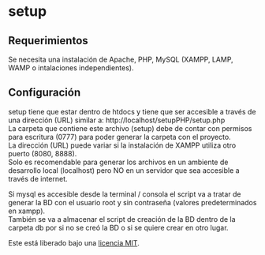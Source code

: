 setup
======

Requerimientos
--------------

Se necesita una instalación de Apache, PHP, MySQL (XAMPP, LAMP, WAMP o intalaciones independientes).

Configuración
--------------

setup tiene que estar dentro de htdocs y tiene que ser accesible a través de una dirección (URL) similar a: http://localhost/setupPHP/setup.php  
La carpeta que contiene este archivo (setup) debe de contar con permisos para escritura (0777) para poder generar la carpeta con el proyecto.  
La dirección (URL) puede variar si la instalación de XAMPP utiliza otro puerto (8080, 8888).   
Solo es recomendable para generar los archivos en un ambiente de desarrollo local (localhost) pero NO en un servidor que sea accesible a través de internet.

Si mysql es accesible desde la terminal / consola el script va a tratar de generar la BD con el usuario root y sin contraseña (valores predeterminados en xampp).  
También se va a almacenar el script de creación de la BD dentro de la carpeta db por si no se creó la BD o si se quiere crear en otro lugar.  

Este está liberado bajo una <a href='www.opensource.org/licenses/MIT' target='_blank'>licencia MIT</a>.